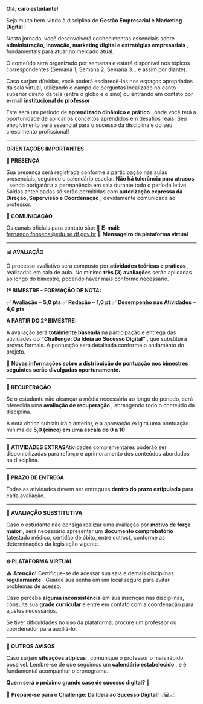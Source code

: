 
**Olá, caro estudante!**

Seja muito bem-vindo à disciplina de  **Gestão Empresarial e Marketing Digital** !

Nesta jornada, você desenvolverá conhecimentos essenciais sobre  **administração, inovação, marketing digital e estratégias empresariais** , fundamentais para atuar no mercado atual.

O conteúdo será organizado por semanas e estará disponível nos tópicos correspondentes (Semana 1, Semana 2, Semana 3… e assim por diante).

Caso surjam dúvidas, você poderá esclarecê-las nos espaços apropriados da sala virtual, utilizando o campo de perguntas localizado no canto superior direito da tela (entre o globo e o sino) ou entrando em contato por  **e-mail institucional do professor** .

Este será um período de  **aprendizado dinâmico e prático** , onde você terá a oportunidade de aplicar os conceitos aprendidos em desafios reais. Seu envolvimento será essencial para o sucesso da disciplina e do seu crescimento profissional!

---

**ORIENTAÇÕES IMPORTANTES**

**📌 PRESENÇA**

Sua presença será registrada conforme a participação nas aulas presenciais, seguindo o calendário escolar.  **Não há tolerância para atrasos** , sendo obrigatória a permanência em sala durante todo o período letivo. Saídas antecipadas só serão permitidas com  **autorização expressa da Direção, Supervisão e Coordenação** , devidamente comunicada ao professor.

**📌 COMUNICAÇÃO**

Os canais oficiais para contato são:
📧 **E-mail:** [fernando.fonseca@edu.se.df.gov.br](mailto:fernando.fonseca@edu.se.df.gov.br)
💬 **Mensageiro da plataforma virtual**

---

**📊 AVALIAÇÃO**

O processo avaliativo será composto por  **atividades teóricas e práticas** , realizadas em sala de aula. No mínimo **três (3) avaliações** serão aplicadas ao longo do bimestre, podendo haver mais conforme necessário.

**1º BIMESTRE - FORMAÇÃO DE NOTA:**

✅ **Avaliação** – **5,0 pts**
✅ **Redação** – **1,0 pt**
✅ **Desempenho nas Atividades** – **4,0 pts**

**A PARTIR DO 2º BIMESTRE:**

A avaliação será **totalmente baseada** na participação e entrega das atividades do  **"Challenge: Da Ideia ao Sucesso Digital"** , que substituirá provas formais. A pontuação será detalhada conforme o andamento do projeto.

📌 **Novas informações sobre a distribuição de pontuação nos bimestres seguintes serão divulgadas oportunamente.**

---

**🔄 RECUPERAÇÃO**

Se o estudante não alcançar a média necessária ao longo do período, será oferecida uma  **avaliação de recuperação** , abrangendo todo o conteúdo da disciplina.

A nota obtida substituirá a anterior, e a aprovação exigirá uma pontuação mínima de  **5,0 (cinco) em uma escala de 0 a 10** .

---

**📌 ATIVIDADES EXTRAS**Atividades complementares poderão ser disponibilizadas para reforço e aprimoramento dos conteúdos abordados na disciplina.

---

**📅 PRAZO DE ENTREGA**

 Todas as atividades devem ser entregues **dentro do prazo estipulado** para cada avaliação.

---

**📌 AVALIAÇÃO SUBSTITUTIVA**

Caso o estudante não consiga realizar uma avaliação por  **motivo de força maior** , será necessário apresentar um **documento comprobatório** (atestado médico, certidão de óbito, entre outros), conforme as determinações da legislação vigente.

---

**🌐 PLATAFORMA VIRTUAL**

⚠️ **Atenção!** Certifique-se de acessar sua sala e demais disciplinas  **regularmente** . Guarde sua senha em um local seguro para evitar problemas de acesso.

Caso perceba **alguma inconsistência** em sua inscrição nas disciplinas, consulte sua **grade curricular** e entre em contato com a coordenação para ajustes necessários.

Se tiver dificuldades no uso da plataforma, procure um professor ou coordenador para auxiliá-lo.

---

**🚀 OUTROS AVISOS**

Caso surjam  **situações atípicas** , comunique o professor o mais rápido possível. Lembre-se de que seguimos um  **calendário estabelecido** , e é fundamental acompanhar o cronograma.

**Quem será o próximo grande case de sucesso digital?** 🌟

🔹 **Prepare-se para o Challenge: Da Ideia ao Sucesso Digital!** 💡💻📈
